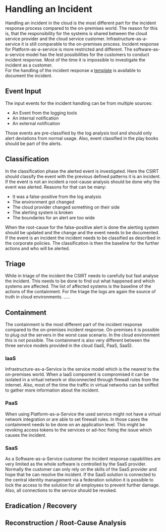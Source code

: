 # Handling an Incident
Handling an incident in the cloud is the most different part for the incident response process compared to the
on-premises world. The reason for this is, that the responsibility for the systems is shared between the cloud service
provider and the cloud service customer. Infrastructure-as-a-service it is still comparable to the on-premises process.
Incident response for Platform-as-a-service is more restricted and different. The software-as-a-service model has the
lest possibilities for the customers to conduct incident response. Most of the time it is impossible to investigate the
incident as a customer.  
For the handling of the incident response a [template](../templates/incidentFactsSheet.md) is available to document the
incident.

## Event Input
The input events for the incident handling can be from multiple sources:
* An Event from the logging tools
* An internal notification
* An external notification

Those events are pre-classified by the log analysis tool and should only alert deviations from normal usage. Also, event
classified in the play books should be part of the alerts.

## Classification
In the classification phase the alerted event is investigated. Here the CSIRT should classify the event with the
previous defined patterns it is an incident. If the event is not an incident a root-cause analysis should be done why
the event was alerted. Reasons for that can be many:
* It was a false-positive from the log analysis
* The environment got changed
* The cloud provider changed something on their side
* The alerting system is broken
* The boundaries for an alert are too wide

When the root-cause for the false-positive alert is done the alerting system should be updated and the change and the
event needs to be documented.  
If the event is an incident the incident needs to be classified as described in the corporate policies. The
classification is then the baseline for the further actions and who will be alerted.  

## Triage
While in triage of the incident the CSIRT needs to carefully but fast analyse the incident. This needs to be done to 
find out what happened and which systems are affected. The list of affected systems is the baseline of the actions of 
the containment. For the triage the logs are again the source of truth in cloud environments. .....

## Containment
The containment is the most different part of the incident response compared to the on-premises incident response. 
On-premises it is possible to plug out the servers in the worst case scenario. In the cloud environment this is not
possible. The containment is also very different between the three service models provided in the cloud (IaaS, PaaS,
SaaS). 

### IaaS
Infrastructure-as-a-Service is the service model which is the nearest to the on-premises world. When a IaaS component is
compromised it can be isolated in a virtual network or disconnected through firewall rules from the internet. Also, most
of the time the traffic in virtual networks can be sniffed to gather more information about the incident. 

### PaaS
When using Platform-as-a-Service the used service might not have a virtual network integration or are able to set 
firewall rules. In those cases the containment needs to be done on an application level. This might be revoking access
tokens to the services or ad-hoc fixing the issue which causes the incident.  

### SaaS
As a Software-as-a-Service customer the incident response capabilities are very limited as the whole software is
controlled by the SaaS provider. Normally the customer can only rely on the skills of the SaaS provider and hope that he
can resolve the incident. If the SaaS solution is connected to the central identity management via a federation solution
it is possible to lock the access to the solution for all employees to prevent further damage. Also, all connections to
the service should be revoked. 

## Eradication / Recovery

## Reconstruction / Root-Cause Analysis
